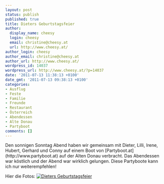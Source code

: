 ```yaml
---
layout: post
status: publish
published: true
title: Dieters Geburtstagsfeier
author:
  display_name: cheesy
  login: cheesy
  email: christine@cheesy.at
  url: http://www.cheesy.at/
author_login: cheesy
author_email: christine@cheesy.at
author_url: http://www.cheesy.at/
wordpress_id: 14037
wordpress_url: http://www.cheesy.at/?p=14037
date: '2011-07-13 11:38:13 +0100'
date_gmt: '2011-07-13 09:38:13 +0100'
categories:
- Ausflug
- Feste
- Familie
- Freunde
- Restaurant
- Österreich
- Abendessen
- Alte Donau
- Partyboot
comments: []
---
```

<!--:de-->Den sonnigen Sonntag Abend haben wir gemeinsam mit Dieter, Lilli, Irene, Hubert, Gerhard und Conny auf einem Boot von [Partyboot.at](http://www.partyboot.at) auf der Alten Donau verbracht. Das Abendessen war köstlich und der Abend war wirklich gelungen. Diese Partyboote kann ich nur weiterempfehlen!
Hier die Fotos:
[![](http://www.cheesy.at/wp-content/uploads/thumbnail11.jpg "Dieters Geburtstagsfeier")](http://www.cheesy.at/photos/feiern/dieters-geburtstagsfeier/)<!--:-->
